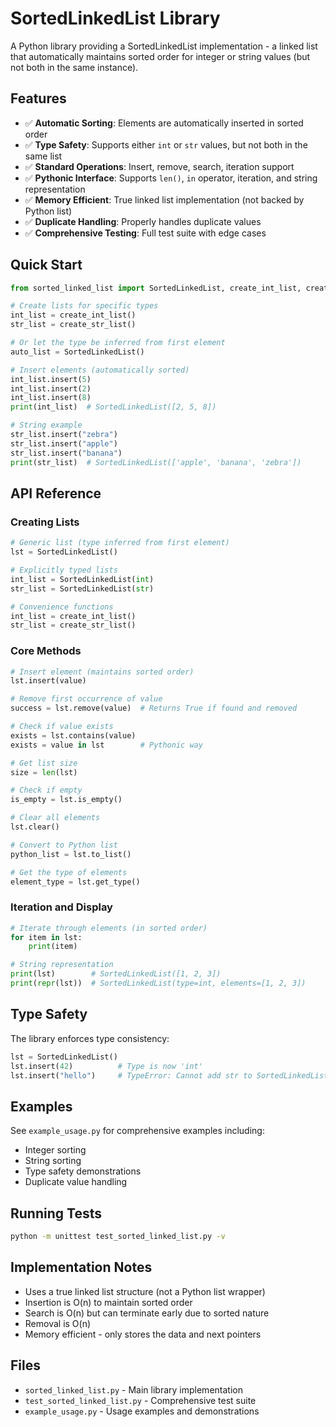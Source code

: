 # SortedLinkedList Library

A Python library providing a SortedLinkedList implementation - a linked list that automatically maintains sorted order for integer or string values (but not both in the same instance).

## Features

- ✅ **Automatic Sorting**: Elements are automatically inserted in sorted order
- ✅ **Type Safety**: Supports either `int` or `str` values, but not both in the same list
- ✅ **Standard Operations**: Insert, remove, search, iteration support
- ✅ **Pythonic Interface**: Supports `len()`, `in` operator, iteration, and string representation
- ✅ **Memory Efficient**: True linked list implementation (not backed by Python list)
- ✅ **Duplicate Handling**: Properly handles duplicate values
- ✅ **Comprehensive Testing**: Full test suite with edge cases

## Quick Start

```python
from sorted_linked_list import SortedLinkedList, create_int_list, create_str_list

# Create lists for specific types
int_list = create_int_list()
str_list = create_str_list()

# Or let the type be inferred from first element
auto_list = SortedLinkedList()

# Insert elements (automatically sorted)
int_list.insert(5)
int_list.insert(2)
int_list.insert(8)
print(int_list)  # SortedLinkedList([2, 5, 8])

# String example
str_list.insert("zebra")
str_list.insert("apple")
str_list.insert("banana")
print(str_list)  # SortedLinkedList(['apple', 'banana', 'zebra'])
```

## API Reference

### Creating Lists

```python
# Generic list (type inferred from first element)
lst = SortedLinkedList()

# Explicitly typed lists
int_list = SortedLinkedList(int)
str_list = SortedLinkedList(str)

# Convenience functions
int_list = create_int_list()
str_list = create_str_list()
```

### Core Methods

```python
# Insert element (maintains sorted order)
lst.insert(value)

# Remove first occurrence of value
success = lst.remove(value)  # Returns True if found and removed

# Check if value exists
exists = lst.contains(value)
exists = value in lst        # Pythonic way

# Get list size
size = len(lst)

# Check if empty
is_empty = lst.is_empty()

# Clear all elements
lst.clear()

# Convert to Python list
python_list = lst.to_list()

# Get the type of elements
element_type = lst.get_type()
```

### Iteration and Display

```python
# Iterate through elements (in sorted order)
for item in lst:
    print(item)

# String representation
print(lst)        # SortedLinkedList([1, 2, 3])
print(repr(lst))  # SortedLinkedList(type=int, elements=[1, 2, 3])
```

## Type Safety

The library enforces type consistency:

```python
lst = SortedLinkedList()
lst.insert(42)          # Type is now 'int'
lst.insert("hello")     # TypeError: Cannot add str to SortedLinkedList of int values
```

## Examples

See `example_usage.py` for comprehensive examples including:
- Integer sorting
- String sorting  
- Type safety demonstrations
- Duplicate value handling

## Running Tests

```bash
python -m unittest test_sorted_linked_list.py -v
```

## Implementation Notes

- Uses a true linked list structure (not a Python list wrapper)
- Insertion is O(n) to maintain sorted order
- Search is O(n) but can terminate early due to sorted nature
- Removal is O(n)
- Memory efficient - only stores the data and next pointers

## Files

- `sorted_linked_list.py` - Main library implementation
- `test_sorted_linked_list.py` - Comprehensive test suite
- `example_usage.py` - Usage examples and demonstrations
